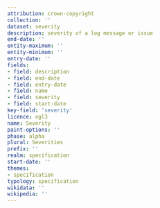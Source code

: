 ```yaml
---
attribution: crown-copyright
collection: ''
dataset: severity
description: severity of a log message or issue
end-date: ''
entity-maximum: ''
entity-minimum: ''
entry-date: ''
fields:
- field: description
- field: end-date
- field: entry-date
- field: name
- field: severity
- field: start-date
key-field: 'severity'
licence: ogl3
name: Severity
paint-options: ''
phase: alpha
plural: Severities
prefix: ''
realm: specification
start-date: ''
themes:
- specification
typology: specification
wikidata: ''
wikipedia: ''
---
```

